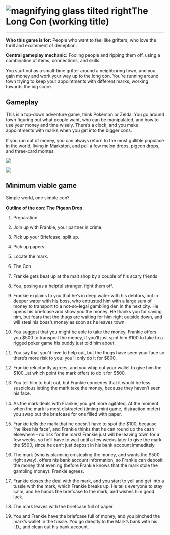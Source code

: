 # ![magnifying glass tilted right](https://paper.dropboxstatic.com/static/img/ace/emoji/1f50e.png?version=7.0.1 "magnifying glass tilted right")**The Long Con** **(working** **title)**

---

**Who this game is for:** People who want to feel like grifters, who love the thrill and excitement of deception.

**Central gameplay mechanic:** Fooling people and ripping them off, using a combination of items, connections, and skills.

  

You start out as a small-time grifter around a neighboring town, and you gain money and work your way up to the long con. You’re running around town trying to keep your appointments with different marks, working towards the big score.

## Gameplay

This is a top-down adventure game, think Pokémon or Zelda. You go around town figuring out what people want, who can be manipulated, and how to use your money and time wisely. There’s a clock, and you make appointments with marks when you get into the bigger cons.

  

If you run out of money, you can always return to the most gullible populace in the world, living in Markston, and pull a few melon drops, pigeon drops, and three-card montes.

  

  

  

![](https://paper-attachments.dropboxusercontent.com/s_7D7A70B0C9AEDB1A1EAA8663975F64123C9D76272B313702FD3479867956C1D2_1465739254570_Screen+Shot+2016-06-10+at+3.30.49+PM.png)

![](https://www.dropbox.com/s/i4azdihv0qas75z/Screen%20Shot%202016-06-12%20at%2010.09.03%20AM.png?raw=1)

  

## Minimum viable game

Simple world, one simple con?

  

**Outline of the con: The Pigeon Drop.**

1.  Preparation

1.  Join up with Frankie, your partner in crime.
2.  Pick up your Briefcase, split up.
3.  Pick up papers
4.  Locate the mark.

3.  The Con

1.  Frankie gets beat up at the malt shop by a couple of his scary friends.
2.  You, posing as a helpful stranger, fight them off.
3.  Frankie explains to you that he’s in deep water with his debtors, but in deeper water with his boss, who entrusted him with a large sum of money to transport to a not-so-legal gambling den in the next city. He opens his briefcase and show you the money. He thanks you for saving him, but fears that the thugs are waiting for him right outside down, and will steal his boss’s money as soon as he leaves town.
4.  You suggest that you might be able to take the money. Frankie offers you $500 to transport the money, if you’ll just spot him $100 to take to a rigged poker game his buddy just told him about. 
5.  You say that you’d love to help out, but the thugs have seen your face so there’s more risk to you: you’ll only do it for $800.
6.  Frankie reluctantly agrees, and you whip out your wallet to give him the $100…at which point the mark offers to do it for $500.
7.  You tell him to butt out, but Frankie concedes that it would be less suspicious letting the mark take the money, because they haven’t seen his face.
8.  As the mark deals with Frankie, you get more agitated. At the moment when the mark is most distracted (timing mini game, distraction meter) you swap out the briefcase for one filled with paper.
9.  Frankie tells the mark that he doesn’t have to spot the $100, because “he likes his face”, and Frankie thinks that he can round up the cash elsewhere - no risk for the mark! Frankie just will be leaving town for a few weeks, so he’ll have to wait until a few weeks later to give the mark the $500, since he can’t just deposit in his bank account immeditely.
10.  The mark (who is planning on stealing the money, and wants the $500 right away), offers his bank account information, so Frankie can deposit the money that evening (before Frankie knows that the mark stole the gambling money). Frankie agrees.
11.  Frankie closes the deal with the mark, and you start to yell and get into a tussle with the mark, which Frankie breaks up. He tells everyone to stay calm, and he hands the briefcase to the mark, and wishes him good luck.
12.  The mark leaves with the briefcase full of paper
13.  You and Frankie have the briefcase full of money, and you pinched the mark’s wallet in the tussle. You go directly to the Mark’s bank with his I.D., and clean out his bank account.